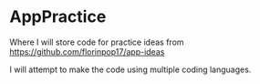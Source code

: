 # AppPractice
Where I will store code for practice ideas from https://github.com/florinpop17/app-ideas

I will attempt to make the code using multiple coding languages.
